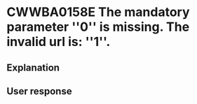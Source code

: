 # CWWBA0158E The mandatory parameter ''0'' is  missing. The invalid url is: ''1''.

## Explanation

## User response